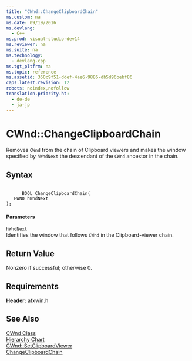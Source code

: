 ```yaml
---
title: "CWnd::ChangeClipboardChain"
ms.custom: na
ms.date: 09/19/2016
ms.devlang: 
  - C++
ms.prod: visual-studio-dev14
ms.reviewer: na
ms.suite: na
ms.technology: 
  - devlang-cpp
ms.tgt_pltfrm: na
ms.topic: reference
ms.assetid: 350c9f51-ddef-4ae6-9886-db5d96bebf86
caps.latest.revision: 12
robots: noindex,nofollow
translation.priority.ht: 
  - de-de
  - ja-jp
---
```

# CWnd::ChangeClipboardChain
Removes `CWnd` from the chain of Clipboard viewers and makes the window specified by `hWndNext` the descendant of the `CWnd` ancestor in the chain.  
  
## Syntax  
  
```  
  
      BOOL ChangeClipboardChain(  
   HWND hWndNext   
);  
```  
  
#### Parameters  
 `hWndNext`  
 Identifies the window that follows `CWnd` in the Clipboard-viewer chain.  
  
## Return Value  
 Nonzero if successful; otherwise 0.  
  
## Requirements  
 **Header:** afxwin.h  
  
## See Also  
 [CWnd Class](../vs140/CWnd-Class.md)   
 [Hierarchy Chart](../vs140/Hierarchy-Chart.md)   
 [CWnd::SetClipboardViewer](../vs140/CWnd--SetClipboardViewer.md)   
 [ChangeClipboardChain](http://msdn.microsoft.com/library/windows/desktop/ms649034)